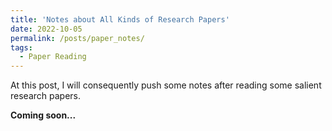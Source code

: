 ```yaml
---
title: 'Notes about All Kinds of Research Papers'
date: 2022-10-05
permalink: /posts/paper_notes/
tags:
  - Paper Reading
---
```


At this post, I will consequently push some notes after reading some salient research papers.

**Coming soon...**